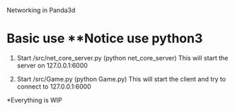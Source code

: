 Networking in Panda3d

# Basic use **Notice use python3
1. Start /src/net_core_server.py (python net_core_server) 
This will start the server on 127.0.0.1:6000

2. Start /src/Game.py (python Game.py)
This will start the client and try to connect to 127.0.0.1:6000

*Everything is WIP


